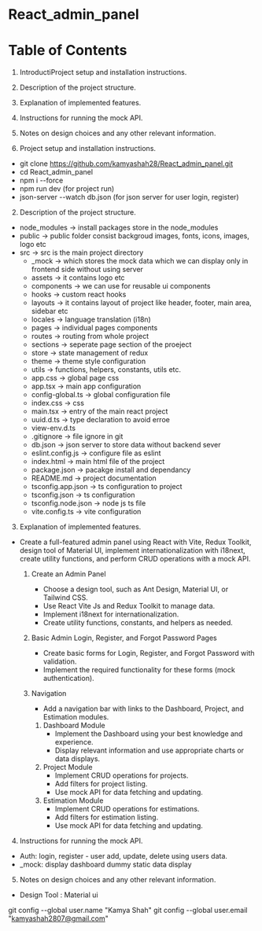 # React_admin_panel

# Table of Contents
1. IntroductiProject setup and installation instructions.
2. Description of the project structure.
3. Explanation of implemented features.
4. Instructions for running the mock API.
5. Notes on design choices and any other relevant information.

1. Project setup and installation instructions.
- git clone https://github.com/kamyashah28/React_admin_panel.git
- cd React_admin_panel
- npm i --force
- npm run dev (for project run)
- json-server --watch db.json (for json server for user login, register)

2. Description of the project structure.
- node_modules -> install packages store in the node_modules
- public -> public folder consist backgroud images, fonts, icons, images, logo etc
- src -> src is the main project directory
    - _mock -> which stores the mock data which we can display only in frontend side without using server
    - assets -> it contains logo etc
    - components -> we can use for reusable ui components
    - hooks -> custom react hooks
    - layouts -> it contains layout of project like header, footer, main area, sidebar etc
    - locales -> language translation (i18n)
    - pages -> individual pages components
    - routes -> routing from whole project
    - sections -> seperate page section of the proeject
    - store -> state management of redux 
    - theme -> theme style configuration
    - utils -> functions, helpers, constants, utils etc.
    - app.css -> global page css
    - app.tsx -> main app configuration
    - config-global.ts -> global configuration file
    - index.css -> css 
    - main.tsx -> entry of the main react project
    - uuid.d.ts -> type declaration to avoid erroe
    - view-env.d.ts
    - .gitignore -> file ignore in git
    -  db.json -> json server to store data without backend sever
    - eslint.config.js -> configure file as eslint
    - index.html -> main html file of the project
    - package.json -> pacakge install and dependancy
    - README.md -> project documentation
    - tsconfig.app.json -> ts configuration to project
    - tsconfig.json -> ts configuration
    - tsconfig.node.json -> node js ts file
    - vite.config.ts -> vite configuration

3. Explanation of implemented features.
- Create a full-featured admin panel using React with Vite, Redux Toolkit, design tool of Material UI, implement internationalization with i18next, create utility functions, and perform CRUD operations with a mock API.

    1) Create an Admin Panel
        - Choose a design tool, such as Ant Design, Material UI, or Tailwind CSS.
        - Use React Vite Js and Redux Toolkit to manage data.
        - Implement i18next for internationalization.
        - Create utility functions, constants, and helpers as needed.

    2) Basic Admin Login, Register, and Forgot Password Pages
        - Create basic forms for Login, Register, and Forgot Password with validation.
        - Implement the required functionality for these forms (mock authentication).
    
    3) Navigation
        - Add a navigation bar with links to the Dashboard, Project, and Estimation modules.

        1. Dashboard Module
            - Implement the Dashboard using your best knowledge and experience.
            - Display relevant information and use appropriate charts or data displays.
        2. Project Module
            - Implement CRUD operations for projects.
            - Add filters for project listing.
            - Use mock API for data fetching and updating.
        3. Estimation Module
            - Implement CRUD operations for estimations.
            - Add filters for estimation listing.
            - Use mock API for data fetching and updating.

4. Instructions for running the mock API.
- Auth: 
    login, register
        - user add, update, delete using users data.
- _mock:
    display dashboard dummy static data display

5. Notes on design choices and any other relevant information.
- Design Tool : Material ui


git config --global user.name "Kamya Shah"
git config --global user.email "kamyashah2807@gmail.com"
